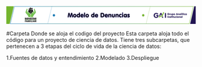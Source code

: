 ![Cabezote](Cabezote.png)

#Carpeta Donde se aloja el codigo del proyecto
Esta carpeta aloja todo el código para un proyecto de ciencia de datos. Tiene tres subcarpetas, que pertenecen a 3 etapas del ciclo de vida de la ciencia de datos:

1.Fuentes de datos y entendimiento
2.Modelado
3.Despliegue